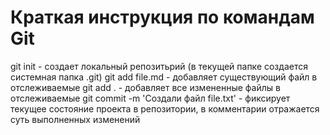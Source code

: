 # Краткая инструкция по командам Git

git init - создает локальный репозитьрий (в текущей папке создается системная папка .git)
git add file.md - добавляет существующий файл в отслеживаемые
git add . - добавляет все измененные файлы в отслеживаемые
git commit -m 'Создали файл file.txt' - фиксирует текущее состояние проекта в репозитории, в комментарии отражается суть выполненных изменений

